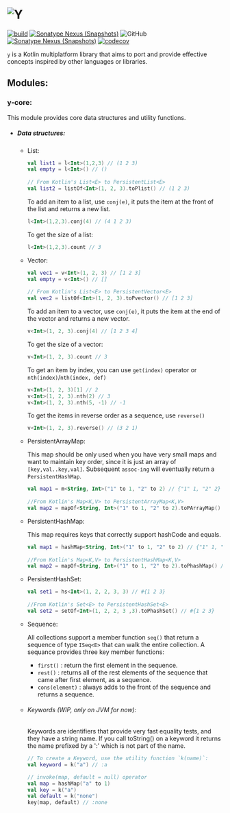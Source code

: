 ![Y](docs/art/logo-with-text.png)
========

[![build](https://github.com/yahyatinani/y/actions/workflows/main.yml/badge.svg)](https://github.com/yahyatinani/y/actions/workflows/main.yml) [![Sonatype Nexus (Snapshots)](https://img.shields.io/maven-central/v/com.github.whyrising.y/y-core?color=blue&label=latest%20release&server=https%3A%2F%2Foss.sonatype.org)](http://search.maven.org/#search|ga|1|com.github.whyrising.y) ![GitHub](https://img.shields.io/github/license/whyrising/y) [![Sonatype Nexus (Snapshots)](https://img.shields.io/nexus/s/com.github.whyrising.y/y-core?label=latest%20snapshot&server=https%3A%2F%2Foss.sonatype.org)](https://oss.sonatype.org/content/repositories/snapshots/com/github/whyrising/y/) [![codecov](https://codecov.io/gh/yahyatinani/y/branch/main/graph/badge.svg?token=O7NV8M4TTP)](https://codecov.io/gh/yahyatinani/y)

`y` is a Kotlin multiplatform library that aims to port and provide effective
concepts inspired by other languages or libraries.

## Modules:

### y-core:

This module provides core data structures and utility functions.

- ##### Data structures:

    - List:

      ```kotlin
      val list1 = l<Int>(1,2,3) // (1 2 3)
      val empty = l<Int>() // ()
          
      // From Kotlin's List<E> to PersistentList<E>
      val list2 = listOf<Int>(1, 2, 3).toPlist() // (1 2 3)
      ```

      To add an item to a list, use `conj(e)`, it puts the item at the front
      of the list and returns a new list.

      ```kotlin
      l<Int>(1,2,3).conj(4) // (4 1 2 3)
      ```

      To get the size of a list:

      ```kotlin
      l<Int>(1,2,3).count // 3
      ```

    - Vector:

        ```kotlin
      val vec1 = v<Int>(1, 2, 3) // [1 2 3]
        val empty = v<Int>() // []
            
        // From Kotlin's List<E> to PersistentVector<E>
        val vec2 = listOf<Int>(1, 2, 3).toPvector() // [1 2 3]
      ```

      To add an item to a vector, use `conj(e)`, it puts the item at the end
      of the vector and returns a new vector.

      ```kotlin
      v<Int>(1, 2, 3).conj(4) // [1 2 3 4]
      ```

      To get the size of a vector:

      ```kotlin
      v<Int>(1, 2, 3).count // 3
      ```

      To get an item by index, you can use `get(index)` operator
      or `nth(index)`/`nth(index, def)`

      ```kotlin
      v<Int>(1, 2, 3)[1] // 2
      v<Int>(1, 2, 3).nth(2) // 3
      v<Int>(1, 2, 3).nth(5, -1) // -1
      ```

      To get the items in reverse order as a sequence, use `reverse()`

      ```kotlin
      v<Int>(1, 2, 3).reverse() // (3 2 1)
      ```

    - PersistentArrayMap:

      This map should be only used when you have very small maps and want to
      maintain key order, since it is just an array of `[key,val..key,val]`.
      Subsequent `assoc-ing` will eventually return a `PersistentHashMap`.

        ```kotlin
        val map1 = m<String, Int>("1" to 1, "2" to 2) // {"1" 1, "2" 2}
              
        //From Kotlin's Map<K,V> to PersistentArrayMap<K,V>
        val map2 = mapOf<String, Int>("1" to 1, "2" to 2).toPArrayMap() // {"1" 1, "2" 2}
        ```

    - PersistentHashMap:

      This map requires keys that correctly support hashCode and equals.

        ```kotlin
        val map1 = hashMap<String, Int>("1" to 1, "2" to 2) // {"1" 1, "2" 2}
            
        //From Kotlin's Map<K,V> to PersistentHashMap<K,V>
        val map2 = mapOf<String, Int>("1" to 1, "2" to 2).toPhashMap() // {"1" 1, "2" 2}
        ```

    - PersistentHashSet:

      ```kotlin
      val set1 = hs<Int>(1, 2, 2, 3, 3) // #{1 2 3}
          
      //From Kotlin's Set<E> to PersistentHashSet<E>
      val set2 = setOf<Int>(1, 2, 2, 3 ,3).toPhashSet() // #{1 2 3}
      ```

    - Sequence:

      All collections support a member function `seq()` that return a
      sequence of type `ISeq<E>` that can walk the entire collection. A
      sequance provides three key member functions:

        - `first()` : return the first element in the sequence.
        - `rest()` : returns all of the rest elements of the sequence that
          came after first element, as a sequence.
        - `cons(element)` : always adds to the front of the sequence and
          returns a sequence.

    - ###### Keywords (WIP, only on JVM for now):

      Keywords are identifiers that provide very fast equality tests, and they
      have a string name. If you call toString() on a keyword it returns the
      name prefixed by a ':' which is not part of the name.

      ```kotlin
      // To create a Keyword, use the utility function `k(name)`:
      val keyword = k("a") // :a
      
      // invoke(map, default = null) operator
      val map = hashMap("a" to 1)
      val key = k("a")
      val default = k("none")
      key(map, default) // :none
      ```

